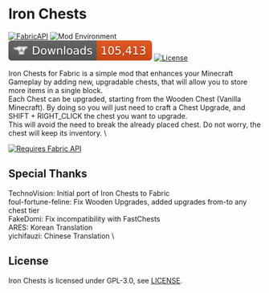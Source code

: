 # Iron Chests
[![FabricAPI](https://img.shields.io/static/v1?label=modloader&message=fabric&color=brightgreen)](https://www.curseforge.com/minecraft/mc-mods/fabric-api)
![Mod Environment](https://img.shields.io/static/v1?label=environment&message=client%2Fserver&color=yellow)
[![Downloads](https://raw.githubusercontent.com/Aton-Kish/mcmod-stats/main/reinforced-chests/downloads.svg)](https://www.curseforge.com/minecraft/mc-mods/iron-chests-for-fabric)
[![License](https://img.shields.io/static/v1?label=licence&message=GPL-3.0&color=blue)](./LICENSE)

Iron Chests for Fabric is a simple mod that enhances your Minecraft Gameplay by adding new, upgradable chests, that will allow you to store more items in a single block. \
Each Chest can be upgraded, starting from the Wooden Chest (Vanilla Minecraft). By doing so you will just need to craft a Chest Upgrade, and SHIFT + RIGHT_CLICK the chest you want to upgrade. \
This will avoid the need to break the already placed chest. Do not worry, the chest will keep its inventory. \

[<img alt="Requires Fabric API" src="https://i.imgur.com/Ol1Tcf8.png" width="128"/>](https://www.curseforge.com/minecraft/mc-mods/fabric-api)

## Special Thanks
TechnoVision: Initial port of Iron Chests to Fabric \
foul-fortune-feline: Fix Wooden Upgrades, added upgrades from-to any chest tier \
FakeDomi: Fix incompatibility with FastChests \
ARES: Korean Translation \
yichifauzi: Chinese Translation \

## License
Iron Chests is licensed under GPL-3.0, see [LICENSE](./LICENSE).